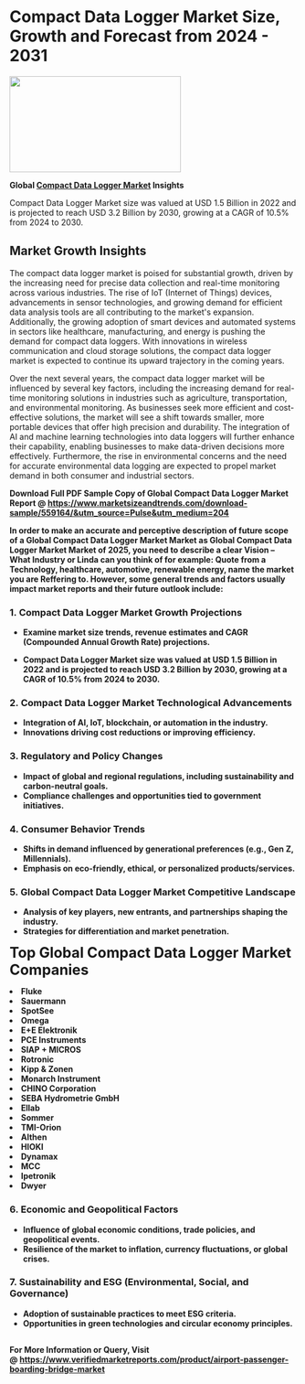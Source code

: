 <H1>Compact Data Logger Market Size, Growth and Forecast from 2024 - 2031</H1><img class="aligncenter size-medium wp-image-584254" src="https://thirdeyenews.in/wp-content/uploads/2024/09/Global-Market-Research-300x168.jpeg" alt="" width="300" height="168" /><p><strong>Global&nbsp;<a href="https://www.marketsizeandtrends.com/download-sample/559164/&amp;utm_source=Pulse&amp;utm_medium=204">Compact Data Logger Market</a> Insights</strong></p><p>Compact Data Logger Market size was valued at USD 1.5 Billion in 2022 and is projected to reach USD 3.2 Billion by 2030, growing at a CAGR of 10.5% from 2024 to 2030.</p><p><h2>Market Growth Insights</h2> <p>The compact data logger market is poised for substantial growth, driven by the increasing need for precise data collection and real-time monitoring across various industries. The rise of IoT (Internet of Things) devices, advancements in sensor technologies, and growing demand for efficient data analysis tools are all contributing to the market's expansion. Additionally, the growing adoption of smart devices and automated systems in sectors like healthcare, manufacturing, and energy is pushing the demand for compact data loggers. With innovations in wireless communication and cloud storage solutions, the compact data logger market is expected to continue its upward trajectory in the coming years.</p> <p><strong></strong></p> <p>Over the next several years, the compact data logger market will be influenced by several key factors, including the increasing demand for real-time monitoring solutions in industries such as agriculture, transportation, and environmental monitoring. As businesses seek more efficient and cost-effective solutions, the market will see a shift towards smaller, more portable devices that offer high precision and durability. The integration of AI and machine learning technologies into data loggers will further enhance their capability, enabling businesses to make data-driven decisions more effectively. Furthermore, the rise in environmental concerns and the need for accurate environmental data logging are expected to propel market demand in both consumer and industrial sectors.</p> <p><strong></p><p><span class=""><strong>Download Full PDF Sample Copy of Global Compact Data Logger Market Report</strong> @ <a href="https://www.marketsizeandtrends.com/download-sample/559164/&amp;utm_source=Pulse&amp;utm_medium=204" target="_blank">https://www.marketsizeandtrends.com/download-sample/559164/&amp;utm_source=Pulse&amp;utm_medium=204</a></span></p><p>In order to make an accurate and perceptive description of future scope of a Global&nbsp;Compact Data Logger Market Market as Global&nbsp;Compact Data Logger Market Market of 2025, you need to describe a clear Vision &ndash; What Industry or Linda can you think of for example: Quote from a Technology, healthcare, automotive, renewable energy, name the market you are Reffering to. However, some general trends and factors usually impact market reports and their future outlook include:</p><h3>1.&nbsp;<strong>Compact Data Logger Market Growth Projections</strong></h3><ul><li>Examine market size trends, revenue estimates and CAGR (Compounded Annual Growth Rate) projections.</li><li><p>Compact Data Logger Market size was valued at USD 1.5 Billion in 2022 and is projected to reach USD 3.2 Billion by 2030, growing at a CAGR of 10.5% from 2024 to 2030.</p></li></ul><h3>2.&nbsp;<strong>Compact Data Logger Market Technological Advancements</strong></h3><ul><li>Integration of AI, IoT, blockchain, or automation in the industry.</li><li>Innovations driving cost reductions or improving efficiency.</li></ul><h3>3.&nbsp;<strong>Regulatory and Policy Changes</strong></h3><ul><li>Impact of global and regional regulations, including sustainability and carbon-neutral goals.</li><li>Compliance challenges and opportunities tied to government initiatives.</li></ul><h3>4.&nbsp;<strong>Consumer Behavior Trends</strong></h3><ul><li>Shifts in demand influenced by generational preferences (e.g., Gen Z, Millennials).</li><li>Emphasis on eco-friendly, ethical, or personalized products/services.</li></ul><h3>5.&nbsp;<strong>Global Compact Data Logger Market Competitive Landscape</strong></h3><ul><li>Analysis of key players, new entrants, and partnerships shaping the industry.</li><li>Strategies for differentiation and market penetration.</li></ul><p data-pm-slice="1 1 []"><span style="color: inherit; font-family: inherit; font-size: 25px;">Top Global Compact Data Logger Market Companies</span></p><div class="" data-test-id=""><p><li>Fluke</li><li> Sauermann</li><li> SpotSee</li><li> Omega</li><li> E+E Elektronik</li><li> PCE Instruments</li><li> SIAP + MICROS</li><li> Rotronic</li><li> Kipp & Zonen</li><li> Monarch Instrument</li><li> CHINO Corporation</li><li> SEBA Hydrometrie GmbH</li><li> Ellab</li><li> Sommer</li><li> TMI-Orion</li><li> Althen</li><li> HIOKI</li><li> Dynamax</li><li> MCC</li><li> Ipetronik</li><li> Dwyer</li></p></div><h3>6.&nbsp;<strong>Economic and Geopolitical Factors</strong></h3><ul><li>Influence of global economic conditions, trade policies, and geopolitical events.</li><li>Resilience of the market to inflation, currency fluctuations, or global crises.</li></ul><h3>7.&nbsp;<strong>Sustainability and ESG (Environmental, Social, and Governance)</strong></h3><ul><li>Adoption of sustainable practices to meet ESG criteria.</li><li>Opportunities in green technologies and circular economy principles.</li></ul><h2><strong style="font-size: 14px;">For More Information or Query, Visit @&nbsp;</strong><a style="background-color: #ffffff; font-size: 14px;" href="https://www.marketsizeandtrends.com/report/compact-data-logger-market/" target="_blank">https://www.verifiedmarketreports.com/product/airport-passenger-boarding-bridge-market</a></h2>
